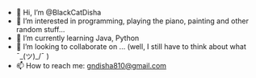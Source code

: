 - 👋 Hi, I’m @BlackCatDisha
- 👀 I’m interested in programming, playing the piano, painting and other random stuff...
- 🌱 I’m currently learning Java, Python
- 🤝 I’m looking to collaborate on ... (well, I still have to think about what ¯\_(ツ)_/¯ )
- 📫 How to reach me: gndisha810@gmail.com

<!---
BlackCatDisha/BlackCatDisha is a ✨ special ✨ repository because its `README.md` (this file) appears on your GitHub profile.
You can click the Preview link to take a look at your changes.
--->
